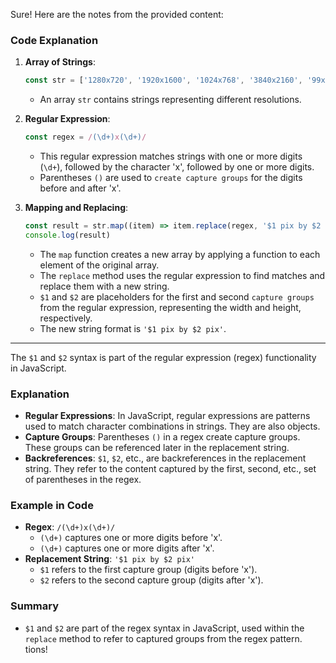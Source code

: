 Sure! Here are the notes from the provided content:

### Code Explanation

1. **Array of Strings**:
   ```javascript
   const str = ['1280x720', '1920x1600', '1024x768', '3840x2160', '99x99']
   ```
    - An array `str` contains strings representing different resolutions.

2. **Regular Expression**:
   ```javascript
   const regex = /(\d+)x(\d+)/
   ```
    - This regular expression matches strings with one or more digits (`\d+`), followed by the character 'x', followed by one or more digits.
    - Parentheses `()` are used to `create capture groups` for the digits before and after 'x'.

3. **Mapping and Replacing**:
   ```javascript
   const result = str.map((item) => item.replace(regex, '$1 pix by $2 pix'))
   console.log(result)
   ```
    - The `map` function creates a new array by applying a function to each element of the original array.
    - The `replace` method uses the regular expression to find matches and replace them with a new string.
    - `$1` and `$2` are placeholders for the first and second `capture groups` from the regular expression, representing the width and height, respectively.
    - The new string format is `'$1 pix by $2 pix'`.

---

The `$1` and `$2` syntax is part of the regular expression (regex) functionality in JavaScript.

### Explanation
- **Regular Expressions**: In JavaScript, regular expressions are patterns used to match character combinations in strings. They are also objects.
- **Capture Groups**: Parentheses `()` in a regex create capture groups. These groups can be referenced later in the replacement string.
- **Backreferences**: `$1`, `$2`, etc., are backreferences in the replacement string. They refer to the content captured by the first, second, etc., set of parentheses in the regex.

### Example in Code
- **Regex**: `/(\d+)x(\d+)/`
    - `(\d+)` captures one or more digits before 'x'.
    - `(\d+)` captures one or more digits after 'x'.
- **Replacement String**: `'$1 pix by $2 pix'`
    - `$1` refers to the first capture group (digits before 'x').
    - `$2` refers to the second capture group (digits after 'x').

### Summary
- `$1` and `$2` are part of the regex syntax in JavaScript, used within the `replace` method to refer to captured groups from the regex pattern.
tions!